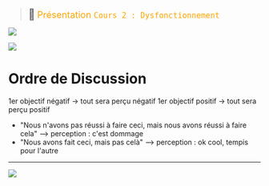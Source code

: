 > <span style="font-size: 1.5em">📖</span> <span style="color: orange; font-size: 1.3em;">Présentation `Cours 2 : Dysfonctionnement`</span>

![](Screen/2022-10-21-11-30-15.png)

![](Screen/2022-10-21-11-32-38.png)


# Ordre de Discussion 

1er objectif négatif -> tout sera perçu négatif
1er objectif positif -> tout sera perçu positif

- "Nous n'avons pas réussi à faire ceci, mais nous avons réussi à faire cela" --> perception : c'est dommage
- "Nous avons fait ceci, mais pas celà" --> perception : ok cool, tempis pour l'autre

----

![](Screen/2022-10-21-12-03-23.png)